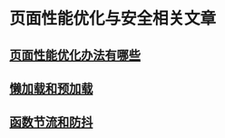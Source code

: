 # 页面性能优化与安全相关文章

## [页面性能优化办法有哪些](./页面性能优化办法有哪些/页面性能优化办法有哪些.md)

## [懒加载和预加载](./懒加载和预加载/懒加载和预加载.md)

## [函数节流和防抖](./函数节流和防抖/函数节流和防抖.md)
